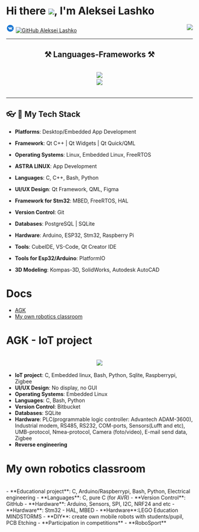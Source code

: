 # Hi there <img src="https://media.giphy.com/media/hvRJCLFzcasrR4ia7z/giphy.gif" width="25px">, I'm Aleksei Lashko

[![Vk: Aleksei Lashko](https://github.com/LASHKOAG/LASHKOAG/blob/main/source/icons8-vk-circled-22.png)](https://vk.com/la6ko)
[![GitHub Aleksei Lashko](https://img.shields.io/github/followers/LASHKOAG?label=follow&style=social)](https://github.com/LASHKOAG)
<img align="right" src="https://visitor-badge.laobi.icu/badge?page_id=LASHKOAG.LASHKOAG" />
<!--
<a href="https://github.com/LASHKOAG" target="blank"><img align="center" src="https://img.shields.io/github/followers/LASHKOAG?label=follow&style=social" height="16" /></a>

"https://www.google.com/
src="https://img.icons8.com/color/344/telegram-app--v1.png"
**LASHKOAG/LASHKOAG** is a ✨ _special_ ✨ repository because its `README.md` (this file) appears on your GitHub profile.

Here are some ideas to get you started:

- 🔭 I’m currently working on ...
- 🌱 I’m currently learning ...
- 👯 I’m looking to collaborate on ...
- 🤔 I’m looking for help with ...
- 💬 Ask me about ...
- 📫 How to reach me: ...
- 😄 Pronouns: ...
- ⚡ Fun fact: ...
-->

 <hr/>
 
<h2 align="center">⚒️ Languages-Frameworks ⚒️</h2>
<br/>
<div align="center">
    <img src="https://skillicons.dev/icons?i=qt,vscode,github,ubuntu,raspberrypi,matlab,arduino" />
    <br/>
    <img src="https://skillicons.dev/icons?i=qt,c,cpp,linux,bash,python,postgres,sqlite" /><br>
</div>

<br/>
<hr/>

## 👓︎ 🔧 My Tech Stack

- **Platforms**: Desktop/Embedded App Development
- **Framework**: Qt C++ | Qt Widgets | Qt Quick/QML

- **Operating Systems**: Linux, Embedded Linux, FreeRTOS
- **ASTRA LINUX**: App Development

- **Languages**: C, C++, Bash, Python
- **UI/UX Design**: Qt Framework, QML, Figma

- **Framework for Stm32**: MBED, FreeRTOS, HAL

- **Version Control**: Git
- **Databases**: PostgreSQL | SQLite

- **Hardware**: Arduino, ESP32, Stm32, Raspberry Pi
- **Tools**: CubeIDE, VS-Code, Qt Creator IDE
- **Tools for Esp32/Arduino**: PlatformIO

- **3D Modeling**: Kompas-3D, SolidWorks, Autodesk AutoCAD


# Docs

- [AGK](#agk)
- [My own robotics classroom](#my-own-robotics-classroom)

# AGK - IoT project
<br/>
<div align="center">
    <img src="https://skillicons.dev/icons?i=c,linux,bash,python,sqlite,raspberrypi" /><br>
</div>

- **IoT project**: C, Embedded linux, Bash, Python, Sqlite, Raspberrypi, Zigbee
- **UI/UX Design**: No display, no GUI
- **Operating Systems**: Embedded Linux
- **Languages**: C, Bash, Python
- **Version Control**: Bitbucket
- **Databases**: SQLite
- **Hardware**: PLC(programmable logic controller: Advantech ADAM-3600), Industrial modem, RS485, RS232, COM-ports, Sensors(Lufft and etc), UMB-protocol, Nmea-protocol, Camera (foto/video), E-mail send data,  Zigbee<br>
- **Reverse engineering**

# My own robotics classroom
<br/>
- **Educational project**: C, Arduino/Raspberrypi, Bash, Python, Electrical engineering
- **Languages**: C, pure C (for AVR)
- **Version Control**: GitHub
- **Hardware**: Arduino, Sensors, SPI, I2C, NRF24 and etc
- **Hardware**: Stm32 - HAL, MBED
- **Hardware**:LEGO Education MINDSTORMS
- **DIY**: create own mobile robots with students/pupil, PCB Etching
- **Participation in competitions**
- **RoboSport**


